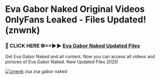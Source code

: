 # Eva Gabor Naked Original Videos 0nlyFans Leaked - Files Updated! (znwnk)

<h3>🔴 CLICK HERE 🌐==►► <a href="https://tinyurl.com/yckcrads" rel="nofollow">Eva Gabor Naked Updated Files</a></h3>

Get Eva Gabor Naked and all content. Now you can access all videos and pictures of Eva Gabor Naked. New Updated Files 2025!

[![znwnk](https://i.imgur.com/hpKpOFt.gif)](https://tinyurl.com/yckcrads)
zsa zsa gabor naked